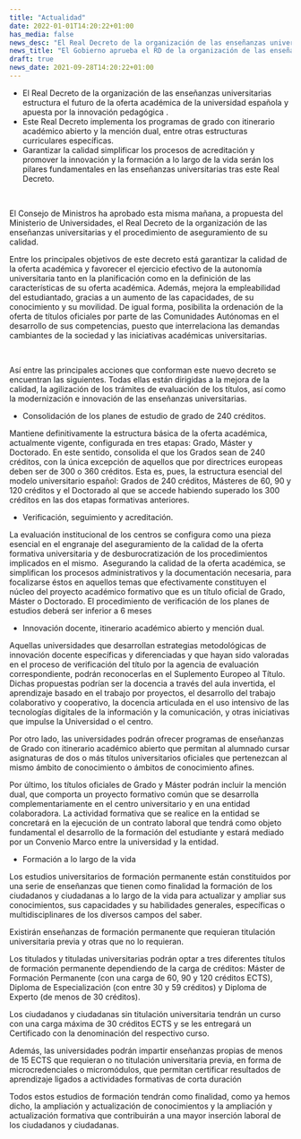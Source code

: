 ```yaml
---
title: "Actualidad"   
date: 2022-01-01T14:20:22+01:00
has_media: false
news_desc: "El Real Decreto de la organización de las enseñanzas universitarias estructura el futuro de la oferta académica de la universidad española y apuesta por la innovación pedagógica . Este Real Decreto implementa los programas de grado con itinerario académico abierto y la mención dual, entre otras estructuras curriculares específicas. Garantizar la calidad simplificar los procesos de acreditación y promover la innovación y la formación a lo largo de la vida serán los pilares fundamentales en las enseñanzas universitarias tras este Real Decreto."
news_title: "El Gobierno aprueba el RD de la organización de las enseñanzas universitarias para garantizar la calidad de la oferta académica"
draft: true
news_date: 2021-09-28T14:20:22+01:00
---
```

<ul>
<li>El Real Decreto de la organizaci&oacute;n de las ense&ntilde;anzas universitarias estructura el futuro de la oferta acad&eacute;mica de la universidad espa&ntilde;ola y apuesta por la innovaci&oacute;n pedag&oacute;gica .</li>
<li>Este Real Decreto implementa los programas de grado con itinerario acad&eacute;mico abierto y la menci&oacute;n dual, entre otras estructuras curriculares espec&iacute;ficas.</li>
<li>Garantizar la calidad simplificar los procesos de acreditaci&oacute;n y promover la innovaci&oacute;n y la formaci&oacute;n a lo largo de la vida ser&aacute;n los pilares fundamentales en las ense&ntilde;anzas universitarias tras este Real Decreto.</li>
</ul>
<p>&nbsp;</p>
<p>El Consejo de Ministros ha aprobado esta misma ma&ntilde;ana, a propuesta del Ministerio de Universidades, el Real Decreto de la organizaci&oacute;n de las ense&ntilde;anzas universitarias y el procedimiento de aseguramiento de su calidad.</p>
<p>Entre los principales objetivos de este decreto est&aacute;&nbsp;garantizar la calidad de la oferta acad&eacute;mica y favorecer el ejercicio efectivo de la autonom&iacute;a universitaria tanto en la planificaci&oacute;n como en la definici&oacute;n de las caracter&iacute;sticas de su oferta acad&eacute;mica. Adem&aacute;s, mejora la empleabilidad del estudiantado, gracias a un aumento de las capacidades, de su conocimiento y su movilidad. De igual forma, posibilita la ordenaci&oacute;n de la oferta de t&iacute;tulos oficiales por parte de las Comunidades Aut&oacute;nomas en el desarrollo de sus competencias, puesto que interrelaciona las demandas cambiantes de la sociedad y las iniciativas acad&eacute;micas universitarias.</p>
<p>&nbsp;</p>
<p>As&iacute; entre las principales acciones que conforman este nuevo decreto se encuentran las siguientes. Todas ellas est&aacute;n dirigidas a la mejora de la calidad, la agilizaci&oacute;n de los tr&aacute;mites de evaluaci&oacute;n de los t&iacute;tulos, as&iacute; como la modernizaci&oacute;n e innovaci&oacute;n de las ense&ntilde;anzas universitarias.</p>
<ul>
<li>Consolidaci&oacute;n de los planes de estudio de grado de 240 cr&eacute;ditos.</li>
</ul>
<p>Mantiene definitivamente la estructura b&aacute;sica de la oferta acad&eacute;mica, actualmente vigente, configurada en tres etapas: Grado, M&aacute;ster y Doctorado. En este sentido, consolida el que los Grados sean de 240 cr&eacute;ditos, con la &uacute;nica excepci&oacute;n de aquellos que por directrices europeas deben ser de 300 o 360 cr&eacute;ditos. Esta es, pues, la estructura esencial del modelo universitario espa&ntilde;ol: Grados de 240 cr&eacute;ditos, M&aacute;steres de 60, 90 y 120 cr&eacute;ditos y el Doctorado al que se accede habiendo superado los 300 cr&eacute;ditos en las dos etapas formativas anteriores.</p>
<ul>
<li>Verificaci&oacute;n, seguimiento y acreditaci&oacute;n.</li>
</ul>
<p>La evaluaci&oacute;n institucional de los centros se configura como una pieza esencial en el engranaje del aseguramiento de la calidad de la oferta formativa universitaria y de desburocratizaci&oacute;n de los procedimientos implicados en el mismo. &nbsp;Asegurando la calidad de la oferta acad&eacute;mica, se simplifican los procesos administrativos y la documentaci&oacute;n necesaria, para focalizarse &eacute;stos en aquellos temas que efectivamente constituyen el n&uacute;cleo del proyecto acad&eacute;mico formativo que es un t&iacute;tulo oficial de Grado, M&aacute;ster o Doctorado.&nbsp;El procedimiento de verificaci&oacute;n de los planes de estudios deber&aacute; ser inferior a 6 meses</p>
<ul>
<li>Innovaci&oacute;n docente, itinerario acad&eacute;mico abierto y menci&oacute;n dual.</li>
</ul>
<p>Aquellas universidades que desarrollan estrategias metodol&oacute;gicas de innovaci&oacute;n docente espec&iacute;ficas y diferenciadas y que hayan sido valoradas en el proceso de verificaci&oacute;n del t&iacute;tulo por la agencia de evaluaci&oacute;n correspondiente, podr&aacute;n reconocerlas en el Suplemento Europeo al T&iacute;tulo. Dichas propuestas podr&iacute;an ser la docencia a trav&eacute;s del aula invertida, el aprendizaje basado en el trabajo por proyectos, el desarrollo del trabajo colaborativo y cooperativo, la docencia articulada en el uso intensivo de las tecnolog&iacute;as digitales de la informaci&oacute;n y la comunicaci&oacute;n, y otras iniciativas que impulse la Universidad o el centro.</p>
<p>Por otro lado, las universidades podr&aacute;n ofrecer programas de ense&ntilde;anzas de Grado con itinerario acad&eacute;mico abierto que permitan al alumnado cursar asignaturas de dos o m&aacute;s t&iacute;tulos universitarios oficiales que pertenezcan al mismo &aacute;mbito de conocimiento o &aacute;mbitos de conocimiento afines.</p>
<p>Por &uacute;ltimo, los t&iacute;tulos oficiales de Grado y M&aacute;ster podr&aacute;n incluir la menci&oacute;n dual, que comporta un proyecto formativo com&uacute;n que se desarrolla complementariamente en el centro universitario y en una entidad colaboradora. La actividad formativa que se realice en la entidad se concretar&aacute; en la ejecuci&oacute;n de un contrato laboral que tendr&aacute; como objeto fundamental el desarrollo de la formaci&oacute;n del estudiante y estar&aacute; mediado por un Convenio Marco entre la universidad y la entidad.</p>
<ul>
<li>Formaci&oacute;n a lo largo de la vida</li>
</ul>
<p>Los estudios universitarios de formaci&oacute;n permanente est&aacute;n constituidos por una serie de ense&ntilde;anzas que tienen como finalidad la formaci&oacute;n de los ciudadanos y ciudadanas a lo largo de la vida para actualizar y ampliar sus conocimientos, sus capacidades y su habilidades generales, espec&iacute;ficas o multidisciplinares de los diversos campos del saber.</p>
<p>Existir&aacute;n ense&ntilde;anzas de formaci&oacute;n permanente que requieran titulaci&oacute;n universitaria previa y otras que no lo requieran.</p>
<p>Los titulados y tituladas universitarias podr&aacute;n optar a tres diferentes t&iacute;tulos de formaci&oacute;n permanente dependiendo de la carga de cr&eacute;ditos: M&aacute;ster de Formaci&oacute;n Permanente (con una carga de 60, 90 y 120 cr&eacute;ditos ECTS), Diploma de Especializaci&oacute;n (con entre 30 y 59 cr&eacute;ditos) y Diploma de Experto (de menos de 30 cr&eacute;ditos).</p>
<p>Los ciudadanos y ciudadanas sin titulaci&oacute;n universitaria tendr&aacute;n un curso con una carga m&aacute;xima de 30 cr&eacute;ditos ECTS y se les entregar&aacute; un Certificado con la denominaci&oacute;n del respectivo curso.</p>
<p>Adem&aacute;s, las universidades podr&aacute;n impartir ense&ntilde;anzas propias de menos de 15 ECTS que requieran o no titulaci&oacute;n universitaria previa, en forma de microcredenciales o microm&oacute;dulos, que permitan certificar resultados de aprendizaje ligados a actividades formativas de corta duraci&oacute;n</p>
<p>Todos estos estudios de formaci&oacute;n tendr&aacute;n como finalidad, como ya hemos dicho, la ampliaci&oacute;n y actualizaci&oacute;n de conocimientos y la ampliaci&oacute;n y actualizaci&oacute;n formativa que contribuir&aacute;n a una mayor inserci&oacute;n laboral de los ciudadanos y ciudadanas.</p>